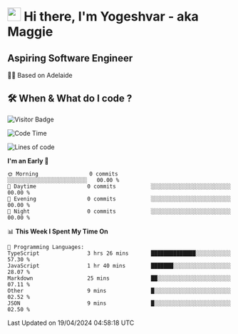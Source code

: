 <h1><img src="https://emojis.slackmojis.com/emojis/images/1531849430/4246/blob-sunglasses.gif?1531849430" width="30"/> Hi there, I'm Yogeshvar - aka Maggie</h1>

## Aspiring Software Engineer
🏂🏻  Based on Adelaide 

## 🛠 When & What do I code ?  

![Visitor Badge](https://visitor-badge.feriirawann.repl.co?username=yogeshvar&repo=yogeshvar&label=Visitors&style=plastic&color=%23457BFF&contentType=svg)

<!--START_SECTION:waka-->
![Code Time](http://img.shields.io/badge/Code%20Time-2%2C871%20hrs%2059%20mins-blue)

![Lines of code](https://img.shields.io/badge/From%20Hello%20World%20I%27ve%20Written-0%20lines%20of%20code-blue)

**I'm an Early 🐤** 

```text
🌞 Morning                0 commits           ░░░░░░░░░░░░░░░░░░░░░░░░░   00.00 % 
🌆 Daytime                0 commits           ░░░░░░░░░░░░░░░░░░░░░░░░░   00.00 % 
🌃 Evening                0 commits           ░░░░░░░░░░░░░░░░░░░░░░░░░   00.00 % 
🌙 Night                  0 commits           ░░░░░░░░░░░░░░░░░░░░░░░░░   00.00 % 
```


📊 **This Week I Spent My Time On** 

```text
💬 Programming Languages: 
TypeScript               3 hrs 26 mins       ██████████████░░░░░░░░░░░   57.30 % 
JavaScript               1 hr 40 mins        ███████░░░░░░░░░░░░░░░░░░   28.07 % 
Markdown                 25 mins             ██░░░░░░░░░░░░░░░░░░░░░░░   07.11 % 
Other                    9 mins              █░░░░░░░░░░░░░░░░░░░░░░░░   02.52 % 
JSON                     9 mins              █░░░░░░░░░░░░░░░░░░░░░░░░   02.50 % 
```


 Last Updated on 19/04/2024 04:58:18 UTC
<!--END_SECTION:waka-->
